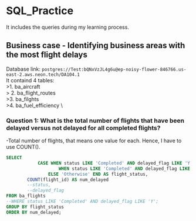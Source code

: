 # SQL_Practice
It includes the queries during my learning process.
## Business case - Identifying business areas with the most flight delays

Database link: ```postgres://Test:bQNxVzJL4g6u@ep-noisy-flower-846766.us-east-2.aws.neon.tech/DA104.1``` \
It containd 4 tables: \
        >1. ba_aircraft \
        > 2. ba_flight_routes \
        >3. ba_filghts \
        >4. ba_fuel_efficiency \

### Question 1: What is the total number of flights that have been delayed versus not delayed for all completed flights?
-Total number of flights, that means one value for each. Hence, I have to use COUNT().
~~~~sql
SELECT
        	CASE WHEN status LIKE 'Completed' AND delayed_flag LIKE 'Y' THEN 'Delayed'
          			WHEN status LIKE 'Completed' AND delayed_flag LIKE 'N' THEN 'Not Delayed'
                ELSE 'Otherwise' END AS flight_status,
        COUNT(flight_id) AS num_delayed
        --status,
        --delayed_flag
FROM ba_flights
--WHERE status LIKE 'Completed' AND delayed_flag LIKE 'Y';
GROUP BY flight_status
ORDER BY num_delayed;
~~~~
